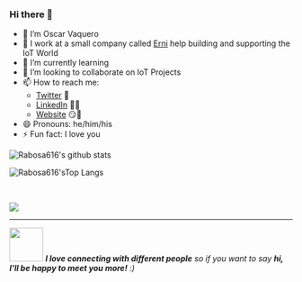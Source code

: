 ### Hi there 👋

- 🔭 I’m Oscar Vaquero
- 🏢 I work at a small company called [Erni](www.betterask.erni) help building and supporting the IoT World
- 🌱 I’m currently learning
- 👯 I’m looking to collaborate on IoT Projects
- 📫 How to reach me: 
    - [Twitter](https://twitter.com/rabosa616) 🦜
    - [LinkedIn](https://www.linkedin.com/in/oscar-vaquero-vi%C3%B1es/) 👨💼
    - [Website](https://betterask.erni) 😏🔗
- 😄 Pronouns: he/him/his
- ⚡ Fun fact: I love you

![Rabosa616's github stats](https://github-readme-stats.vercel.app/api?username=rabosa616&show_icons=true)

![Rabosa616'sTop Langs](https://github-readme-stats.vercel.app/api/top-langs/?username=rabosa616&layout=compact)

<p>&nbsp;</p>

<a href="https://github.com/supersaiyane/supersaiyane">
  <img align="center" src="https://github-profile-trophy.vercel.app/?username=supersaiyane&column=7" />
</a>

---
<img src="https://media.giphy.com/media/LnQjpWaON8nhr21vNW/giphy.gif" width="60"> <em><b>I love connecting with different people</b> so if you want to say <b>hi, I'll be happy to meet you more!</b> :)</em>

<!--
**Rabosa616/Rabosa616** is a ✨ _special_ ✨ repository because its `README.md` (this file) appears on your GitHub profile.

Here are some ideas to get you started:

- 🔭 I’m currently working on ...
- 🌱 I’m currently learning ...
- 👯 I’m looking to collaborate on ...
- 🤔 I’m looking for help with ...
- 💬 Ask me about ...
- 📫 How to reach me: ...
- 😄 Pronouns: ...
- ⚡ Fun fact: ...
-->
